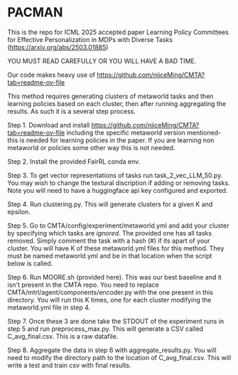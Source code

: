 # PACMAN

This is the repo for ICML 2025 accepted paper Learning Policy Committees for Effective Personalization in MDPs with Diverse Tasks (https://arxiv.org/abs/2503.01885)

YOU MUST READ CAREFULLY OR YOU WILL HAVE A BAD TIME.

Our code makes heavy use of https://github.com/niiceMing/CMTA?tab=readme-ov-file 

This method requires generating clusters of metaworld tasks and then learning policies based on each cluster, then after running aggregating the results. As such it is a several step process.



Step 1. Download and install  https://github.com/niiceMing/CMTA?tab=readme-ov-file including the specific metaworld version mentioned- this is needed for learning policies in the paper. If you are learning non metaworld or policies some other way this is not needed.

Step 2. Install the provided FairRL conda env.

Step 3. To get vector representations of tasks run task_2_vec_LLM_50.py. You may wish to change the textural discription if adding or removing tasks. Note you will need to have a huggingface api key configured and exported.

Step 4. Run clustering.py. This will generate clusters for a given K and epsilon.

Step 5. Go to CMTA/config/experiment/metaworld.yml and add your cluster by specifying which tasks are *ignored*. The provided one has all tasks removed. Simply comment the task with a hash (#) if its apart of your cluster. You will have K of these metaworld.yml files for this method. They must be named metaworld.yml and be in that location when the script below is called. 

Step 6. Run MOORE.sh (provided here). This was our best baseline and it isn't present in the CMTA repo. You need to replace CMTA/mtrl/agent/components/encoder.py with the one present in this directory. You will run this K times, one for each cluster modifying the metaworld.yml file in step 4.

Step 7. Once these 3 are done take the STDOUT of the experiment runs in step 5 and run preprocess_max.py. This will generate a CSV called C_avg_final.csv. This is a raw datafile.

Step 8. Aggregate the data in step 6 with aggregate_results.py. You will need to modify the directory path to the location of C_avg_final.csv. This will write a test and train csv with final results.
